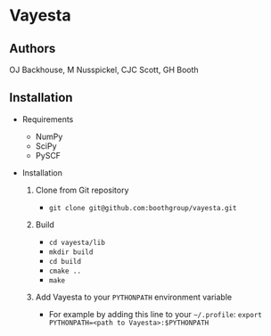 # Vayesta

Authors
-------

OJ Backhouse, M Nusspickel, CJC Scott, GH Booth

Installation
------------

* Requirements
    - NumPy
    - SciPy
    - PySCF

* Installation
    1. Clone from Git repository

        - `git clone git@github.com:boothgroup/vayesta.git`

    2. Build

        - `cd vayesta/lib`
        - `mkdir build`
        - `cd build`
        - `cmake ..`
        - `make`

    3. Add Vayesta to your `PYTHONPATH` environment variable

        - For example by adding this line to your `~/.profile`:
            `export PYTHONPATH=<path to Vayesta>:$PYTHONPATH`

